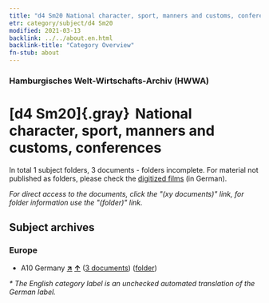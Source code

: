 ```yaml
---
title: "d4 Sm20 National character, sport, manners and customs, conferences"
etr: category/subject/d4 Sm20
modified: 2021-03-13
backlink: ../../about.en.html
backlink-title: "Category Overview"
fn-stub: about
---
```


### Hamburgisches Welt-Wirtschafts-Archiv (HWWA)
# [d4 Sm20]{.gray}&#8201; National character, sport, manners and customs, conferences&#160; 





In total 1 subject folders, 3 documents - folders incomplete.
For material not published as folders, please check the [digitized films](/film/h1_sh) (in German).

_For direct access to the documents, click the "(xy documents)" link, for folder information use the "(folder)" link._

## Subject archives



### Europe

- A10 Germany [**&nearr;**](../../../geo/i/126128/about.en.html "Germany (all folders)") [**&uarr;**](../../../geo/about.en.html#A10 "Country category system") (<a href="https://pm20.zbw.eu/dfgview/sh/126128,208607" title="about: Germany : National character, sport, manners and customs, conferences" target="_blank">3 documents</a>) ([folder](http://purl.org/pressemappe20/folder/sh/126128,208607))


_* The English category label is an unchecked automated translation of the German label._

